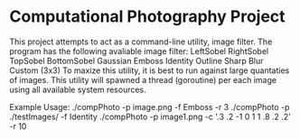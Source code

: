 <h1>
Computational Photography Project
</h1>
<p>
This project attempts to act as a command-line utility, image filter. The program has the following avaliable image filter:
	LeftSobel
	RightSobel
	TopSobel
	BottomSobel
	Gaussian
	Emboss
	Identity
	Outline
	Sharp
	Blur
	Custom (3x3)
To maxize this utility, it is best to run against
large quantaties of images. This utility will spawned a thread
(goroutine) per each image using all available system resources.
</p>
<p>
Example Usage:
  ./compPhoto -p image.png 	-f Emboss -r 3
  ./compPhoto -p ./testImages/ -f Identity
  ./compPhoto -p image1.png -c '.3 .2 -1 0 1 1 .8 .2 .2' -r 10
</p>

